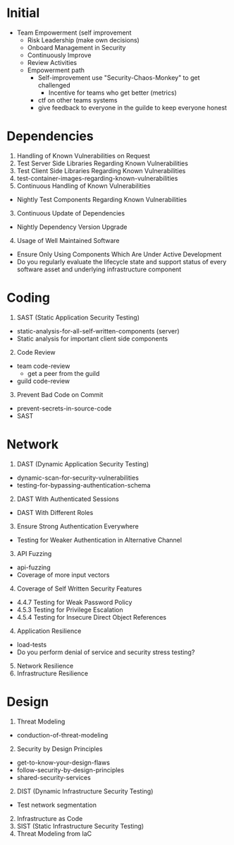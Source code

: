 # Initial
- Team Empowerment (self improvement
  - Risk Leadership  (make own decisions)
  - Onboard Management in Security
  - Continuously Improve
  - Review Activities
  - Empowerment path
    - Self-improvement use "Security-Chaos-Monkey" to get challenged
      - Incentive for teams who get better (metrics)
    - ctf on other teams systems
    - give feedback to everyone in the guilde to keep everyone honest

# Dependencies
1. Handling of Known Vulnerabilities on Request
  1. Test Server Side Libraries Regarding Known Vulnerabilities
  1. Test Client Side Libraries Regarding Known Vulnerabilities
  2. test-container-images-regarding-known-vulnerabilities
2. Continuous Handling of Known Vulnerabilities
  - Nightly Test Components Regarding Known Vulnerabilities
3. Continuous Update of Dependencies
  - Nightly Dependency Version Upgrade
4. Usage of Well Maintained Software
  - Ensure Only Using Components Which Are Under Active Development
  - Do you regularly evaluate the lifecycle state and support status of every software asset and underlying infrastructure component

# Coding
1. SAST (Static Application Security Testing)
  - static-analysis-for-all-self-written-components (server)
  - Static analysis for important client side components
2. Code Review
  - team code-review
    - get a peer from the guild
  - guild code-review
3. Prevent Bad Code on Commit
  - prevent-secrets-in-source-code
  - SAST

# Network
1. DAST (Dynamic Application Security Testing)
  - dynamic-scan-for-security-vulnerabilities
  - testing-for-bypassing-authentication-schema
2. DAST With Authenticated Sessions
  - DAST With Different Roles
3. Ensure Strong Authentication Everywhere
  - Testing for Weaker Authentication in Alternative Channel
3. API Fuzzing
  - api-fuzzing
  - Coverage of more input vectors
4. Coverage of Self Written Security Features
  - 4.4.7 Testing for Weak Password Policy
  - 4.5.3 Testing for Privilege Escalation
  - 4.5.4 Testing for Insecure Direct Object References
4. Application Resilience
  - load-tests
  - Do you perform denial of service and security stress testing?
5. Network Resilience
6. Infrastructure Resilience

# Design
1. Threat Modeling
  - conduction-of-threat-modeling
2. Security by Design Principles
  - get-to-know-your-design-flaws
  - follow-security-by-design-principles
  - shared-security-services
2. DIST (Dynamic Infrastructure Security Testing)
  - Test network segmentation
2. Infrastructure as Code
3. SIST (Static Infrastructure Security Testing)
3. Threat Modeling from IaC
